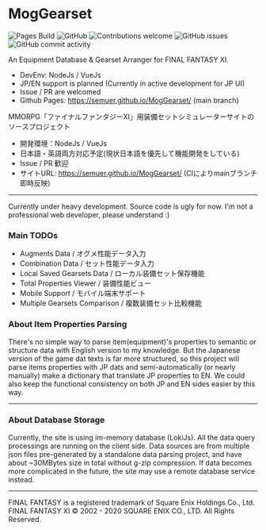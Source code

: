 # MogGearset
![Pages Build](https://img.shields.io/travis/com/semuer/XIUtilsEquipCalculator?style=flat-square)
![GitHub](https://img.shields.io/github/license/semuer/MogGearset?style=flat-square)
![Contributions welcome](https://img.shields.io/badge/contributions-welcome-orange.svg?style=flat-square)
![GitHub issues](https://img.shields.io/github/issues/semuer/MogGearset?style=flat-square)
![GitHub commit activity](https://img.shields.io/github/commit-activity/m/semuer/MogGearset?style=flat-square)

An Equipment Database & Gearset Arranger for FINAL FANTASY XI.

* DevEnv: NodeJs / VueJs
* JP/EN support is planned (Currently in active development for JP UI)
* Issue / PR are welcomed
* Github Pages: https://semuer.github.io/MogGearset/ (main branch)


MMORPG「ファイナルファンタジーXI」用装備セットシミュレーターサイトのソースプロジェクト

* 開発環境：NodeJs / VueJs
* 日本語・英語両方対応予定(現状日本語を優先して機能開発をしている)
* Issue / PR 歓迎
* サイトURL: https://semuer.github.io/MogGearset/ (CIによりmainブランチ即時反映)

----

Currently under heavy development. Source code is ugly for now.
I'm not a professional web developer, please understand :)

### Main TODOs

* Augments Data / オグメ性能データ入力
* Combination Data / セット性能データ入力
* Local Saved Gearsets Data / ローカル装備セット保存機能
* Total Properties Viewer / 装備性能ビュー
* Mobile Support / モバイル端末サポート
* Multiple Gearsets Comparison / 複数装備セット比較機能

### About Item Properties Parsing

There's no simple way to parse item(equipment)'s properties to semantic or structure data with English version to my knowledge.
But the Japanese version of the game dat texts is far more structured, so this project will parse
items properties with JP dats and semi-automatically (or nearly manually) make a dictionary that translate JP properties to EN.
We could also keep the functional consistency on both JP and EN sides easier by this way.

----

### About Database Storage

Currently, the site is using im-memory database (LokiJs). All the data query processings are running on the client side.
Data sources are from multiple json files pre-generated by a standalone data parsing project, and have about ~30MBytes size in total without g-zip compression.
If data becomes more complicated in the future, the site may use a remote database service instead.

----

FINAL FANTASY is a registered trademark of Square Enix Holdings Co., Ltd.
FINAL FANTASY XI © 2002 - 2020 SQUARE ENIX CO., LTD. All Rights Reserved.
